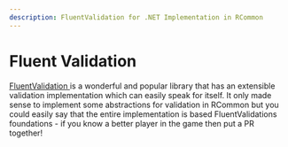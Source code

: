 ```yaml
---
description: FluentValidation for .NET Implementation in RCommon
---
```


# Fluent Validation

[FluentValidation ](https://docs.fluentvalidation.net/en/latest/)is a wonderful and popular library that has an extensible validation implementation which can easily speak for itself. It only made sense to implement some abstractions for validation in RCommon but you could easily say that the entire implementation is based FluentValidations foundations - if you know a better player in the game then put a PR together!
